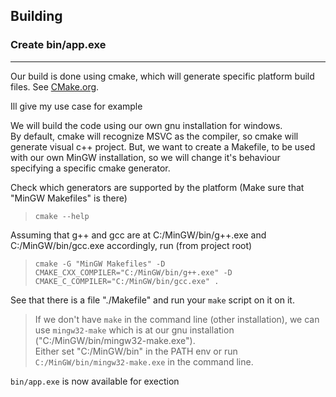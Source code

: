 ## Building

### Create bin/app.exe
***

Our build is done using cmake, which will generate specific platform build files. See [CMake.org](cmake.org).

Ill give my use case for example  

We will build the code using our own gnu installation for windows.  
By default, cmake will recognize MSVC as the compiler, so cmake will generate visual c++ project. But, we want to create a Makefile, to be used with our own MinGW installation, so we will change it's behaviour specifying a specific cmake generator.

Check which generators are supported by the platform (Make sure that "MinGW Makefiles" is there)  
> ```cmake --help```  

Assuming that g++ and gcc are at C:/MinGW/bin/g++.exe and C:/MinGW/bin/gcc.exe accordingly, run (from project root)  
> ```cmake -G "MinGW Makefiles" -D CMAKE_CXX_COMPILER="C:/MinGW/bin/g++.exe" -D CMAKE_C_COMPILER="C:/MinGW/bin/gcc.exe" .```

See that there is a file "./Makefile" and run your ```make``` script on it on it.  
> If we don't have ```make``` in the command line (other installation), we can use ```mingw32-make``` which is at our gnu installation ("C:/MinGW/bin/mingw32-make.exe").  
Either set "C:/MinGW/bin" in the PATH env or run ```C:/MinGW/bin/mingw32-make.exe``` in the command line.

```bin/app.exe``` is now available for exection